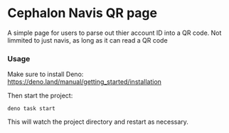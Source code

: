# Cephalon Navis QR page

A simple page for users to parse out thier account ID into a QR code. Not
limmited to just navis, as long as it can read a QR code

### Usage

Make sure to install Deno: https://deno.land/manual/getting_started/installation

Then start the project:

```
deno task start
```

This will watch the project directory and restart as necessary.

